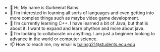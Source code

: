 - 👋 Hi, My name is Gurkeerat Bains.
- 👀 I’m interested in learning all sorts of languages and even getting into more complex things such as maybe video game development. 
- 🌱 I’m currently learning C++. I have learned a bit of Java, but that is about it. I want to expand and learn phython and more about java. 
- 💞️ I’m looking to collaborate on anything. I am just a beginner looking to advance in the world or computer science. 
- 📫 How to reach me, my email is bainsg21@students.ecu.edu

<!---
BainsGarry/BainsGarry is a ✨ special ✨ repository because its `README.md` (this file) appears on your GitHub profile.
You can click the Preview link to take a look at your changes.
--->
